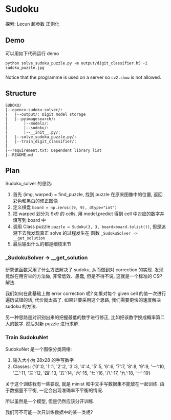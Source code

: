 # Sudoku

探索: Lecun
超参数
正则化


## Demo
可以用如下代码运行 demo
```
python solve_sudoku_puzzle.py -m output/digit_classifier.h5 -i sudoku_puzzle.jpg
```
Notice that the programme is used on a server so `cv2.show` is not allowed.

## Structure

```
SUDOKU/
|--opencv-sudoku-solver/:
|   |--output/: Digit model storage
|   |--pyimagesearch/:
|       |--models/:
|       |--sudoku/:
|       |--__init__.py/:
|   |--solve_sudoku_puzzle.py/:
|   |--train_digit_classifier/:
|
|--requirement.txt: Dependent library list
|--README.md
```

## Plan
Sudoku_solver 的思路:
1. 首先 (img, warped) = find_puzzle, 找到 puzzle 在原来图像中的位置, 返回彩色和黑白的修正图像
2. 定义棋盘 `board = np.zeros((9, 9), dtype="int")`
3. 把 warped 划分为 9x9 的 cells, 用 model.predict 得到 cell 中对应的数字并填写到 board 中
4. 调用 Class puzzle `puzzle = Sudoku(3, 3, board=board.tolist())`, 但是追溯下去我发现真正 solve 的过程发生在
函数 `_SudokuSolver -> __get_solution`
5. 最后输出什么的都是细枝末节

### _SudokuSolver -> __get_solution
研究该函数采用了什么方法解决了 sudoku, 从而做到对 correction 的实现.
发现竟然在用穷举的方法做, 非常低效、愚蠢, 但是不得不说, 这就是一个标准的 CSP 解法.

我们如何在此基础上做 error correction 呢?
如果对每个 given cell 的值一次进行遍历试错的话, 代价就太高了. 如果非要采用这个思路, 我们需要更快的速度解决 sudoku 的方法.

另一种思路是对识别出来的把握最低的数字进行修正, 比如把该数字换成概率第二大的数字. 然后对新 puzzle 进行求解.

### Train SudokuNet
SudokuNet 是一个图像分类网络:
1. 输入大小为 28x28 的手写数字
2. Classes: {'0':0, '1':1, '2':2, '3':3, '4':4, '5':5, '6':6, '7':7, '8':8, '9':9,
            '一':10, '二':11, '三':12, '四':13, '五':14, '六':15, '七':16, '八':17, '九':18, '十':19}

关于这个训练我有一些要说, 就是 minist 和中文手写数据集不能放在一起训练.
由于数据量不平衡, 一定会出现准确率不平衡的情况.

所以虽然是一个模型, 但是仍然应该分开训练.


我们可不可能一次只训练数据中的某一类呢?
